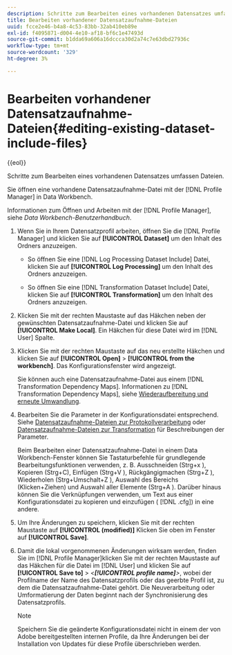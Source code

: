 ```yaml
---
description: Schritte zum Bearbeiten eines vorhandenen Datensatzes umfassen Dateien.
title: Bearbeiten vorhandener Datensatzaufnahme-Dateien
uuid: fcce2e46-b4a8-4c53-83bb-32ab410eb89e
exl-id: f4095871-d004-4e10-af18-bf6c1e47493d
source-git-commit: b1dda69a606a16dccca30d2a74c7e63dbd27936c
workflow-type: tm+mt
source-wordcount: '329'
ht-degree: 3%

---
```


# Bearbeiten vorhandener Datensatzaufnahme-Dateien{#editing-existing-dataset-include-files}

{{eol}}

Schritte zum Bearbeiten eines vorhandenen Datensatzes umfassen Dateien.

Sie öffnen eine vorhandene Datensatzaufnahme-Datei mit der [!DNL Profile Manager] in Data Workbench.

Informationen zum Öffnen und Arbeiten mit der [!DNL Profile Manager], siehe *Data Workbench-Benutzerhandbuch*.

1. Wenn Sie in Ihrem Datensatzprofil arbeiten, öffnen Sie die [!DNL Profile Manager] und klicken Sie auf **[!UICONTROL Dataset]** um den Inhalt des Ordners anzuzeigen.

   * So öffnen Sie eine [!DNL Log Processing Dataset Include] Datei, klicken Sie auf **[!UICONTROL Log Processing]** um den Inhalt des Ordners anzuzeigen.

   * So öffnen Sie eine [!DNL Transformation Dataset Include] Datei, klicken Sie auf **[!UICONTROL Transformation]** um den Inhalt des Ordners anzuzeigen.

1. Klicken Sie mit der rechten Maustaste auf das Häkchen neben der gewünschten Datensatzaufnahme-Datei und klicken Sie auf **[!UICONTROL Make Local]**. Ein Häkchen für diese Datei wird im [!DNL User] Spalte.
1. Klicken Sie mit der rechten Maustaste auf das neu erstellte Häkchen und klicken Sie auf **[!UICONTROL Open]** > **[!UICONTROL from the workbench]**. Das Konfigurationsfenster wird angezeigt.

   Sie können auch eine Datensatzaufnahme-Datei aus einem [!DNL Transformation Dependency Maps]. Informationen zu [!DNL Transformation Dependency Maps], siehe [Wiederaufbereitung und erneute Umwandlung](../../../../home/c-dataset-const-proc/c-reproc-retrans/c-unst-reproc-retrans.md).

1. Bearbeiten Sie die Parameter in der Konfigurationsdatei entsprechend. Siehe [Datensatzaufnahme-Dateien zur Protokollverarbeitung](../../../../home/c-dataset-const-proc/c-dataset-inc-files/c-types-dataset-inc-files/c-log-proc-dataset-inc-files/c-log-proc-dataset-inc-files.md#concept-999475a22519432e98844622ca95b6ab) oder [Datensatzaufnahme-Dateien zur Transformation](../../../../home/c-dataset-const-proc/c-dataset-inc-files/c-types-dataset-inc-files/c-trans-dataset-inc-files.md#concept-c64aa78ed9ce40b8a0f4932c82ff5ace) für Beschreibungen der Parameter.

   Beim Bearbeiten einer Datensatzaufnahme-Datei in einem Data Workbench-Fenster können Sie Tastaturbefehle für grundlegende Bearbeitungsfunktionen verwenden, z. B. Ausschneiden (Strg+x ), Kopieren (Strg+C), Einfügen (Strg+V ), Rückgängigmachen (Strg+Z ), Wiederholen (Strg+Umschalt+Z ), Auswahl des Bereichs (Klicken+Ziehen) und Auswahl aller Elemente (Strg+A ). Darüber hinaus können Sie die Verknüpfungen verwenden, um Text aus einer Konfigurationsdatei zu kopieren und einzufügen ( [!DNL .cfg]) in eine andere.

1. Um Ihre Änderungen zu speichern, klicken Sie mit der rechten Maustaste auf **[!UICONTROL (modified)]** Klicken Sie oben im Fenster auf **[!UICONTROL Save]**.
1. Damit die lokal vorgenommenen Änderungen wirksam werden, finden Sie im [!DNL Profile Manager]klicken Sie mit der rechten Maustaste auf das Häkchen für die Datei im [!DNL User] und klicken Sie auf **[!UICONTROL Save to]** > *&lt;**[!UICONTROL profile name]**>*, wobei der Profilname der Name des Datensatzprofils oder das geerbte Profil ist, zu dem die Datensatzaufnahme-Datei gehört. Die Neuverarbeitung oder Umformatierung der Daten beginnt nach der Synchronisierung des Datensatzprofils.

   >[!NOTE]
   >
   >Speichern Sie die geänderte Konfigurationsdatei nicht in einem der von Adobe bereitgestellten internen Profile, da Ihre Änderungen bei der Installation von Updates für diese Profile überschrieben werden.
